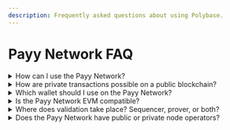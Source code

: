 ```yaml
---
description: Frequently asked questions about using Polybase.
---
```


# Payy Network FAQ

<details>

<summary>How can I use the Payy Network?</summary>

Download [Payy](https://payy.link) — the non-custodial wallet for Polybase.

If you would like to build on Payy Network, please reach out to hello@payy.link.

</details>

<details>

<summary>How are private transactions possible on a public blockchain?</summary>

While there are several methods for enabling privacy, Polybase uses [zero-knowledge-proofs.md](../core-concepts/zero-knowledge-proofs.md "mention") to remove the need to publish transaction details.

</details>

<details>

<summary>Which wallet should I use on the Payy Network?</summary>

[Payy](https://payy.link) is the non-custodial wallet for Polybase.

</details>

<details>

<summary>Is the Payy Network EVM compatible?</summary>

No. Currently, Ethereum's EVM infrastructure does not allow for private transactions in a computationally efficient and scalable way. Because of this, we have handwritten the custom ZK circuits for Polybase, enabling true privacy on a public blockchain.

</details>

<details>

<summary>Where does validation take place? Sequencer, prover, or both?</summary>

The sequencers and provers both perform some part of validation. They can both be run by the same node.

</details>

<details>

<summary>Does the Payy Network have public or private node operators?</summary>

Private right now, invite only. If you have interest in running a node, visit our section [run-a-node.md](run-a-node.md "mention")

</details>
